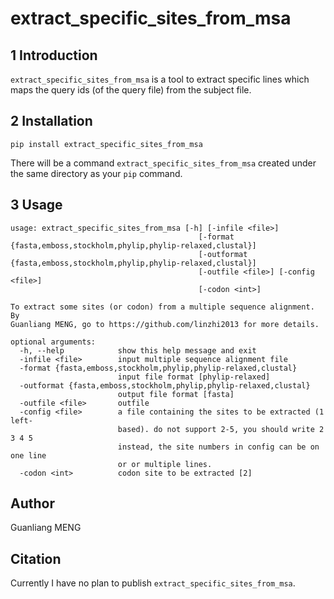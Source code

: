 # extract_specific_sites_from_msa

## 1 Introduction

`extract_specific_sites_from_msa` is a tool to extract specific lines which maps the query ids (of the query file) from the subject file.

## 2 Installation

    pip install extract_specific_sites_from_msa

There will be a command `extract_specific_sites_from_msa` created under the same directory as your `pip` command.

## 3 Usage

    usage: extract_specific_sites_from_msa [-h] [-infile <file>]
                                              [-format {fasta,emboss,stockholm,phylip,phylip-relaxed,clustal}]
                                              [-outformat {fasta,emboss,stockholm,phylip,phylip-relaxed,clustal}]
                                              [-outfile <file>] [-config <file>]
                                              [-codon <int>]

    To extract some sites (or codon) from a multiple sequence alignment. By
    Guanliang MENG, go to https://github.com/linzhi2013 for more details.

    optional arguments:
      -h, --help            show this help message and exit
      -infile <file>        input multiple sequence alignment file
      -format {fasta,emboss,stockholm,phylip,phylip-relaxed,clustal}
                            input file format [phylip-relaxed]
      -outformat {fasta,emboss,stockholm,phylip,phylip-relaxed,clustal}
                            output file format [fasta]
      -outfile <file>       outfile
      -config <file>        a file containing the sites to be extracted (1 left-
                            based). do not support 2-5, you should write 2 3 4 5
                            instead, the site numbers in config can be on one line
                            or or multiple lines.
      -codon <int>          codon site to be extracted [2]

## Author
Guanliang MENG

## Citation
Currently I have no plan to publish `extract_specific_sites_from_msa`.







